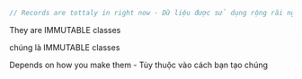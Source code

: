 ```c#
// Records are tottaly in right now - Dữ liệu được sử dụng rộng rãi ngay bây giờ

```

They are IMMUTABLE classes

chúng là IMMUTABLE classes

Depends on how you make them - Tùy thuộc vào cách bạn tạo chúng

